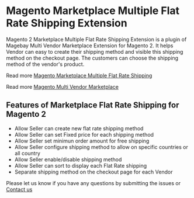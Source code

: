 # Magento Marketplace Multiple Flat Rate Shipping Extension
Magento 2 Marketplace Multiple Flat Rate Shipping Extension is a plugin of Magebay Multi Vendor Marketplace Extension for Magento 2. It helps Vendor can easy to create their shipping method and visible this shipping method on the checkout page. The customers can choose the shipping method of the vendor's product.

Read more [Magento Marketplace Multiple Flat Rate Shipping](https://www.magebay.com/magento-marketplace-multiple-flat-rate-shipping)

Read more [Magento Multi Vendor Marketplace](https://www.magebay.com/magento-multi-vendor-marketplace-extension)

## Features of Marketplace Flat Rate Shipping for Magento 2
- Allow Seller can create new flat rate shipping method
- Allow Seller can set Fixed price for each shipping method
- Allow Seller set minimun order amount for free shipping
- Allow Seller configure shipping method to allow on specific countries or all country
- Allow Seller enable/disable shipping method
- Allow Seller can sort to display each Flat Rate shipping
- Separate shipping method on the checkout page for each Vendor

Please let us know if you have any questions by submitting the issues or [Contact us](https://www.magebay.com/about-us/)

